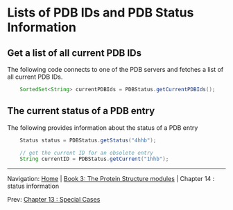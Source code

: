 # Lists of PDB IDs and PDB Status Information

## Get a list of all current PDB IDs

The following code connects to one of the PDB servers and fetches a list of all current PDB IDs.

```java
    SortedSet<String> currentPDBIds = PDBStatus.getCurrentPDBIds();
```     

## The current status of a PDB entry

The following provides information about the status of a PDB entry

```java
    Status status = PDBStatus.getStatus("4hhb");

    // get the current ID for an obsolete entry
    String currentID = PDBStatus.getCurrent("1hhb"); 
```   


[footer]: # (Automatically generated footer. Don't edit below here.)

---

Navigation:
[Home](../README.md)
| [Book 3: The Protein Structure modules](README.md)
| Chapter 14 : status information

Prev: [Chapter 13 : Special Cases](special.md)
